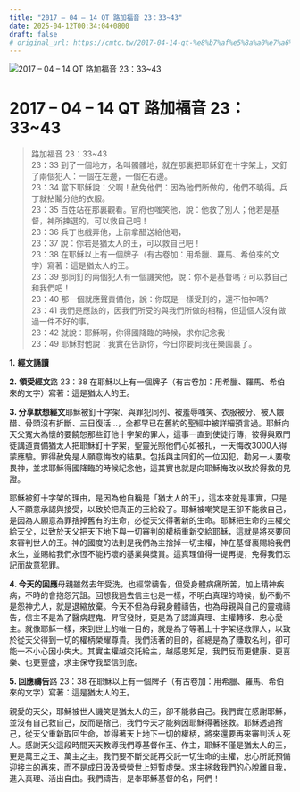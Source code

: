 ```yaml
---
title: "2017 – 04 – 14 QT 路加福音 23：33~43"
date: 2025-04-12T00:34:04+0800
draft: false
# original_url: https://cmtc.tw/2017-04-14-qt-%e8%b7%af%e5%8a%a0%e7%a6%8f%e9%9f%b3-23%ef%bc%9a3343
---
```


![2017 – 04 – 14 QT 路加福音 23：33~43](/images/qt.jpg   "2017 – 04 – 14 QT 路加福音 23：33~43")

# 2017 – 04 – 14 QT 路加福音 23：33~43

> 路加福音 23：33~43  
> 23：33 到了一個地方，名叫髑髏地，就在那裏把耶穌釘在十字架上，又釘了兩個犯人：一個在左邊，一個在右邊。  
> 23：34 當下耶穌說：父啊！赦免他們：因為他們所做的，他們不曉得。兵丁就拈鬮分他的衣服。  
> 23：35 百姓站在那裏觀看。官府也嗤笑他，說：他救了別人；他若是基督，神所揀選的，可以救自己吧！  
> 23：36 兵丁也戲弄他，上前拿醋送給他喝，  
> 23：37 說：你若是猶太人的王，可以救自己吧！  
> 23：38 在耶穌以上有一個牌子（有古卷加：用希臘、羅馬、希伯來的文字）寫著：這是猶太人的王。  
> 23：39 那同釘的兩個犯人有一個譏笑他，說：你不是基督嗎？可以救自己和我們吧！  
> 23：40 那一個就應聲責備他，說：你既是一樣受刑的，還不怕神嗎?  
> 23：41 我們是應該的，因我們所受的與我們所做的相稱，但這個人沒有做過一件不好的事。  
> 23：42 就說：耶穌啊，你得國降臨的時候，求你記念我！  
> 23：49 耶穌對他說：我實在告訴你，今日你要同我在樂園裏了。

**1.** **經文誦讀**

**2.** **領受經文**路 23：38 在耶穌以上有一個牌子（有古卷加：用希臘、羅馬、希伯來的文字）寫著：這是猶太人的王。

**3. 分享默想經文**耶穌被釘十字架、與罪犯同列、被羞辱嗤笑、衣服被分、被人餵醋、骨頭沒有折斷、三日復活…，全都早已在舊約的聖經中被詳細預言過。耶穌向天父寬大為懷的要饒恕那些釘他十字架的罪人，這事一直到使徒行傳，彼得與眾門徒講道責備猶太人把耶穌釘十字架，聖靈光照他們心如被扎，一天悔改3000人得蒙應驗。罪得赦免是人願意悔改的結果。包括與主同釘的一位囚犯，勸另一人要敬畏神，並求耶穌得國降臨的時候紀念他，這其實也就是向耶穌悔改以致於得救的見證。

耶穌被釘十字架的理由，是因為他自稱是「猶太人的王」，這本來就是事實，只是人不願意承認與接受，以致於把真正的王給殺了。耶穌被嘲笑是王卻不能救自己，是因為人願意為罪捨掉舊有的生命，必從天父得著新的生命。耶穌把生命的主權交給天父，以致於天父把天下地下與一切審判的權柄重新交給耶穌，這就是將來要回來審判世人的王。神的國度的法則是我們為主捨掉一切主權，神在基督裏賜給我們永生，並賜給我們永恆不能朽壞的基業與獎賞。這真理值得一提再提，免得我們忘記而故意犯罪。

**4. 今天的回應**母親雖然去年受洗，也經常禱告，但受身體病痛所苦，加上精神疾病，不時的會抱怨咒詛。回想我過去信主也是一樣，不明白真理的時候，動不動不是怨神尤人，就是退縮放棄。今天不但為母親身體禱告，也為母親與自己的靈魂禱告，信主不是為了醫病趕鬼、昇官發財，更是為了認識真理、主權轉移、忠心愛主。就像耶穌一樣，來到世上的唯一目的，就是為了等著上十字架拯救罪人，以致於從天父得到一切的權柄榮耀尊貴。我們活著的目的，卻總是為了賺取名利，卻可能一不小心因小失大。其實主權越交託給主，越感恩知足，我們反而更健康、更喜樂、也更豐盛，求主保守我堅信到底。

**5. 回應禱告**路 23：38 在耶穌以上有一個牌子（有古卷加：用希臘、羅馬、希伯來的文字）寫著：這是猶太人的王。

親愛的天父，耶穌被世人譏笑是猶太人的王，卻不能救自己。我們實在感謝耶穌，並沒有自己救自己，反而是捨己，我們今天才能夠因耶穌得著拯救。耶穌透過捨己，從天父重新取回生命，並得著天上地下一切的權柄，將來還要再來審判活人死人。感謝天父這段時間天天教導我們尊基督作王、作主，耶穌不僅是猶太人的王，更是萬王之王、萬主之主。我們要不斷交託再交託一切生命的主權，忠心所託預備迎接主的再來，而不是成日汲汲營營世上短暫虛榮。求主拯救我們的心脫離自我，進入真理、活出自由。我們禱告，是奉耶穌基督的名，阿們！